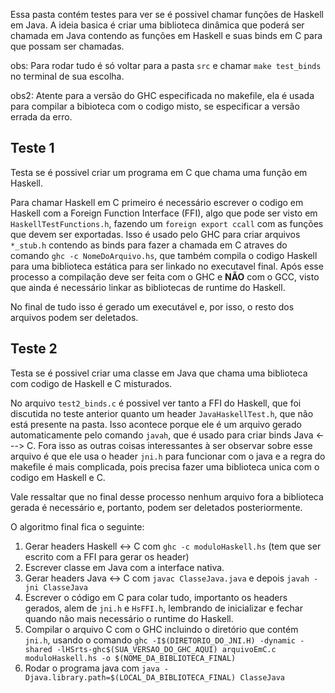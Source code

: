 Essa pasta contém testes para ver se é possivel chamar funções de Haskell em
Java.
A ideia basica é criar uma biblioteca dinâmica que poderá ser chamada em Java
contendo as funções em Haskell e suas binds em C para que possam ser chamadas.

obs: Para rodar tudo é só voltar para a pasta `src` e chamar `make test_binds`
no terminal de sua escolha.

obs2: Atente para a versão do GHC especificada no makefile, ela é usada para
compilar a bibioteca com o codigo misto, se especificar a versão errada da erro.

## Teste 1
Testa se é possivel criar um programa em C que chama uma função em Haskell.

Para chamar Haskell em C primeiro é necessário escrever o codigo em Haskell com
a Foreign Function Interface (FFI), algo que pode ser visto em
`HaskellTestFunctions.h`, fazendo um `foreign export ccall` com as funções
que devem ser exportadas. Isso é usado pelo GHC para criar arquivos `*_stub.h`
contendo as binds para fazer a chamada em C atraves do comando `ghc
-c NomeDoArquivo.hs`, que também compila o codigo Haskell para uma biblioteca
estática para ser linkado no executavel final. Após esse processo a compilação
deve ser feita com o GHC e **NÃO** com o GCC, visto que ainda é necessário linkar as
bibliotecas de runtime do Haskell.

No final de tudo isso é gerado um executável e, por isso, o resto dos arquivos
podem ser deletados.

## Teste 2
Testa se é possivel criar uma classe em Java que chama uma biblioteca com codigo
de Haskell e C misturados.

No arquivo `test2_binds.c` é possivel ver tanto a FFI do Haskell, que foi
discutida no teste anterior quanto um header `JavaHaskellTest.h`, que não está
presente na pasta. Isso acontece porque ele é um arquivo gerado automaticamente
pelo comando `javah`, que é usado para criar binds Java <---> C. Fora isso as
outras coisas interessantes à ser observar sobre esse arquivo é que ele usa o
header `jni.h` para funcionar com o java e a regra do makefile é mais
complicada, pois precisa fazer uma biblioteca unica com o codigo em Haskell e C.

Vale ressaltar que no final desse processo nenhum arquivo fora a biblioteca
gerada é necessário e, portanto, podem ser deletados posteriormente.

O algoritmo final fica o seguinte:
1. Gerar headers Haskell <-> C com `ghc -c moduloHaskell.hs` (tem que ser
escrito com a FFI para gerar os header)
3. Escrever classe em Java com a interface nativa.
4. Gerar headers Java <-> C com `javac ClasseJava.java` e depois `javah -jni
ClasseJava`
5. Escrever o código em C para colar tudo, importanto os headers gerados, alem
de `jni.h` e `HsFFI.h`, lembrando de inicializar e fechar quando não mais
necessário o runtime do Haskell.
6. Compilar o arquivo C com o GHC incluindo o diretório que contém `jni.h`,
usando o comando `ghc -I$(DIRETORIO_DO_JNI.H) -dynamic -shared
-lHSrts-ghc$(SUA_VERSAO_DO_GHC_AQUI) arquivoEmC.c moduloHaskell.hs -o
$(NOME_DA_BIBLIOTECA_FINAL)`
7. Rodar o programa java com `java
-Djava.library.path=$(LOCAL_DA_BIBLIOTECA_FINAL) ClasseJava`
